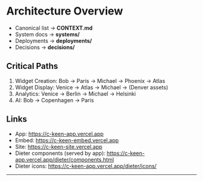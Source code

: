 # Architecture Overview

- Canonical list → **CONTEXT.md**  
- System docs → **systems/**  
- Deployments → **deployments/**  
- Decisions → **decisions/**

## Critical Paths
1) Widget Creation: Bob → Paris → Michael → Phoenix → Atlas  
2) Widget Display: Venice → Atlas → Michael → (Denver assets)  
3) Analytics: Venice → Berlin → Michael → Helsinki  
4) AI: Bob → Copenhagen → Paris

## Links
- App: https://c-keen-app.vercel.app  
- Embed: https://c-keen-embed.vercel.app  
- Site: https://c-keen-site.vercel.app  
- Dieter components (served by app): https://c-keen-app.vercel.app/dieter/components.html  
- Dieter icons: https://c-keen-app.vercel.app/dieter/icons/

---


